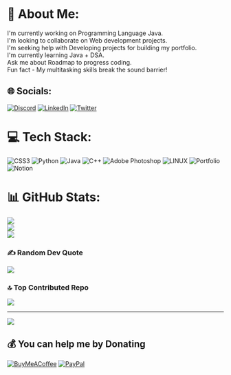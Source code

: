 # 💫 About Me:
I'm currently working on Programming Language Java.<br>I'm looking to collaborate on Web development projects.<br>I'm seeking help with Developing projects for building my portfolio.<br>I'm currently learning Java + DSA.<br>Ask me about Roadmap to progress coding.<br>Fun fact - My multitasking skills break the sound barrier!


## 🌐 Socials:
[![Discord](https://img.shields.io/badge/Discord-%237289DA.svg?logo=discord&logoColor=white)](https://discord.gg/magesain#553) [![LinkedIn](https://img.shields.io/badge/LinkedIn-%230077B5.svg?logo=linkedin&logoColor=white)](https://linkedin.com/in/viraj-shirodkar) [![Twitter](https://img.shields.io/badge/Twitter-%231DA1F2.svg?logo=Twitter&logoColor=white)](https://twitter.com/v54274) 

# 💻 Tech Stack:
![CSS3](https://img.shields.io/badge/css3-%231572B6.svg?style=for-the-badge&logo=css3&logoColor=white) ![Python](https://img.shields.io/badge/python-3670A0?style=for-the-badge&logo=python&logoColor=ffdd54) ![Java](https://img.shields.io/badge/java-%23ED8B00.svg?style=for-the-badge&logo=java&logoColor=white) ![C++](https://img.shields.io/badge/c++-%2300599C.svg?style=for-the-badge&logo=c%2B%2B&logoColor=white) ![Adobe Photoshop](https://img.shields.io/badge/adobephotoshop-%2331A8FF.svg?style=for-the-badge&logo=adobephotoshop&logoColor=white) ![LINUX](https://img.shields.io/badge/Linux-FCC624?style=for-the-badge&logo=linux&logoColor=black) ![Portfolio](https://img.shields.io/badge/Portfolio-%23000000.svg?style=for-the-badge&logo=firefox&logoColor=#FF7139) ![Notion](https://img.shields.io/badge/Notion-%23000000.svg?style=for-the-badge&logo=notion&logoColor=white)
# 📊 GitHub Stats:
![](https://github-readme-stats.vercel.app/api?username=Viraj-S45&theme=dracula&hide_border=true&include_all_commits=true&count_private=true)<br/>
![](https://github-readme-streak-stats.herokuapp.com/?user=Viraj-S45&theme=dracula&hide_border=true)<br/>
![](https://github-readme-stats.vercel.app/api/top-langs/?username=Viraj-S45&theme=dracula&hide_border=true&include_all_commits=true&count_private=true&layout=compact)

### ✍️ Random Dev Quote
![](https://quotes-github-readme.vercel.app/api?type=horizontal&theme=radical)

### 🔝 Top Contributed Repo
![](https://github-contributor-stats.vercel.app/api?username=Viraj-S45&limit=5&theme=dracula&combine_all_yearly_contributions=true)

---
[![](https://visitcount.itsvg.in/api?id=Viraj-S45&icon=6&color=0)](https://visitcount.itsvg.in)

  ## 💰 You can help me by Donating
  [![BuyMeACoffee](https://img.shields.io/badge/Buy%20Me%20a%20Coffee-ffdd00?style=for-the-badge&logo=buy-me-a-coffee&logoColor=black)](https://buymeacoffee.com/virajshiroG) [![PayPal](https://img.shields.io/badge/PayPal-00457C?style=for-the-badge&logo=paypal&logoColor=white)](https://paypal.me/virajs18) 

  
<!-- Proudly created with GPRM ( https://gprm.itsvg.in ) -->

